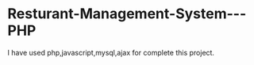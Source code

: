 # Resturant-Management-System---PHP
I have used php,javascript,mysql,ajax for complete this project.
